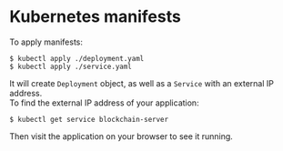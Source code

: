 # Kubernetes manifests

To apply manifests:
```console
$ kubectl apply ./deployment.yaml
$ kubectl apply ./service.yaml
```

It will create `Deployment` object, as well as a `Service` with an external IP address.  
To find the external IP address of your application:
```console
$ kubectl get service blockchain-server
```
Then visit the application on your browser to see it running.
